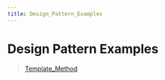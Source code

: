 ```yaml
---
title: Design_Pattern_Examples
---
```

# Design Pattern Examples
> [Template_Method]({{site.pagesurl}}/Template_Method)
